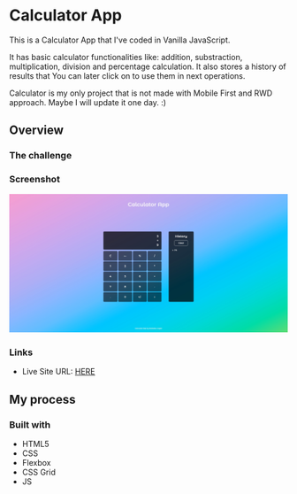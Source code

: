 # Calculator App

This is a Calculator App that I've coded in Vanilla JavaScript.

It has basic calculator functionalities like: addition, substraction, multiplication, division and percentage calculation. It also stores a history of results that You can later click on to use them in next operations.

Calculator is my only project that is not made with Mobile First and RWD approach. Maybe I will update it one day. :)

## Overview

### The challenge

### Screenshot

![](./screenshot.jpg)

### Links

- Live Site URL: [HERE](https://radoslawlagan.github.io/Calculator-app/)

## My process

### Built with

- HTML5
- CSS
- Flexbox
- CSS Grid
- JS
